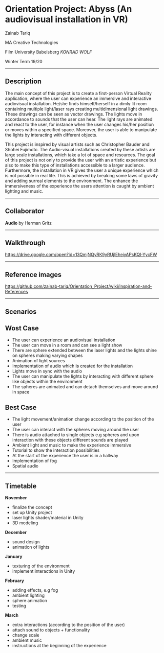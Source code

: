 # Orientation Project: Abyss (An audiovisual installation in VR)  

Zainab Tariq

MA Creative Technologies 

Film University Babelsberg *KONRAD WOLF*

Winter Term 19/20

---
## Description

The main concept of this project is to create a first-person Virtual Reality application, where the user can experience an immersive and interactive audiovisual installation. He/she finds himself/herself in a dimly lit room containing multiple light/laser rays creating multidimensional light drawings. These drawings can be seen as vector drawings. The lights move in accordance to sounds that the user can hear. The light rays are animated and react to the user, for instance when the user changes his/her position or moves within a specified space. Moreover, the user is able to manipulate the lights by interacting with different objects. 

This project is inspired by visual artists such as Christopher Bauder and Shohei Fujimoto. The Audio-visual installations created by these artists are large scale installations, which take a lot of space and resources. The goal of this project is not only to provide the user with an artistic experience but also to make this type of installations accessible to a larger audience. Furthermore, the installation in VR gives the user a unique experience which is not possible in real life. This is achieved by breaking some laws of gravity and adding surreal elements to the environment. The enhance the immersiveness of the experience the users attention is caught by ambient lighting and music.

---
## Collaborator

**Audio** by Herman Gritz

---
## Walkthrough

https://drive.google.com/open?id=13QmjNQyRK9yRUjlEheiyAPsKQl-YycFW

---
## Reference images

https://github.com/zainab-tariq/Orientation_Project/wiki/Inspiration-and-References

---
## Scenarios

## Wost Case

* The user can experience an audiovisual installation
* The user can move in a room and can see a light show
* There are sphere extended between the laser lights and the lights shine on spheres making varying shapes
* Animation of light sources
* Implementation of audio which is created for the installation
* Lights move in sync with the audio
* The user can manipulate the lights by interacting with different sphere like objects within the environment
* The spheres are animated and can detach themselves and move around in space

## Best Case

* The light movement/animation change according to the position of the user
* The user can interact with the spheres moving around the user
* There is audio attached to single objects e.g spheres and upon interaction with these objects different sounds are played
* Ambient light and music to make the experience immersive
* Tutorial to show the interaction possibilities 
* At the start of the experience the user is in a hallway 
* Implementation of fog 
* Spatial audio 

  
---

## Timetable

__November__
* finalize the concept
* set up Unity project 
* laser lights shader/material in Unity 
* 3D modeling

__December__
* sound design
* animation of lights

__January__
* texturing of the environment
* implement interactions in Unity 

__February__
* adding effects, e.g fog
* ambient lighting
* sphere animation
* testing

__March__
* extra interactions (according to the position of the user)
* attach sound to objects + functionality
* change scale 
* ambient music 
* instructions at the beginning of the experience
